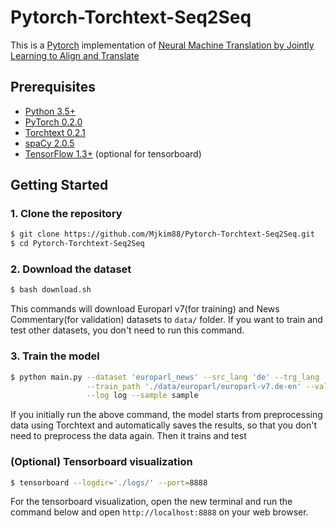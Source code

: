 # Pytorch-Torchtext-Seq2Seq
This is a [Pytorch](https://github.com/pytorch/pytorch)
implementation of [Neural Machine Translation by Jointly Learning to Align and Translate](https://arxiv.org/abs/1409.0473)


## Prerequisites
* [Python 3.5+](https://www.continuum.io/downloads)
* [PyTorch 0.2.0](http://pytorch.org/)
* [Torchtext 0.2.1](https://github.com/pytorch/text)
* [spaCy 2.0.5](https://spacy.io/)
* [TensorFlow 1.3+](https://www.tensorflow.org/) (optional for tensorboard)


## Getting Started
### 1. Clone the repository
```bash
$ git clone https://github.com/Mjkim88/Pytorch-Torchtext-Seq2Seq.git
$ cd Pytorch-Torchtext-Seq2Seq
```

### 2. Download the dataset
```bash
$ bash download.sh
```
This commands will download Europarl v7(for training) and News Commentary(for validation) datasets to `data/` folder. If you want to train and test other datasets, you don't need to run this command. 

### 3. Train the model 
```bash
$ python main.py --dataset 'europarl_news' --src_lang 'de' --trg_lang 'en' --data_path './data/' \
                 --train_path './data/europarl/europarl-v7.de-en' --val_path './data/news/news-commentary-v9.de-en' \
                 --log log --sample sample
```
If you initially run the above command, the model starts from preprocessing data using Torchtext and automatically saves the results, 
so that you don't need to preprocess the data again. Then it trains and test 

### (Optional) Tensorboard visualization 
```bash
$ tensorboard --logdir='./logs/' --port=8888
```
For the tensorboard visualization, open the new terminal and run the command below and open `http://localhost:8888` on your web browser.

